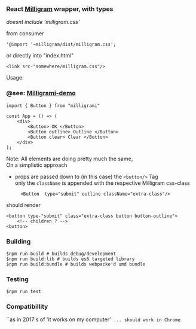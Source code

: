 ### React [Milligram](http://milligram.io/) wrapper, with types

*doesnt include 'milligram.css'*

from consumer

    '@import '~milligram/dist/milligram.css';
or directly into "index.html"

    <link src-"somewhere/milligram.css"/>


Usage: 
### @see: [Milligrami-demo](https://github.com/D10221/milligrami-demo)

    import { Button } from "milligrami"
    
    const App = () => (
        <div>
            <Button> OK </Button>
            <Button outline> Outline </Button>
            <Button clear> Clear </Button>
        </div>
    );

Note:
All elements are doing pretty much the same,   
On a simplistic approach

- props are passed down to (in this case) the <code><button\/\></code> Tag   
only the <code>className</code> is appended with the respective Milligram css-class

        <Button  type="submit" outline className="extra-class"/>

should render 

    <button type-"submit" class="extra-class button button-outline">
        <!-- children ? -->
    <button>

    

### Building   

    $npm run build # builds debug/development
    $npm run build:lib # builds es6 targeted library
    $npm run build:bundle # builds webpacke'd umd bundle 


### Testing

    $npm run test


### Compatibillity 
``as in 2017's of 'it works on my computer'` ... should work in Chrome`
